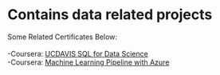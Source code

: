 # Contains data related projects

<p>Some Related Certificates Below:
<br/><br/>-Coursera: <a href="https://s3.amazonaws.com/coursera_assets/meta_images/generated/CERTIFICATE_LANDING_PAGE/CERTIFICATE_LANDING_PAGE~E5XZ2J644PBN/CERTIFICATE_LANDING_PAGE~E5XZ2J644PBN.jpeg">UCDAVIS SQL for Data Science</a>
<br/>-Coursera: <a href="https://s3.amazonaws.com/coursera_assets/meta_images/generated/CERTIFICATE_LANDING_PAGE/CERTIFICATE_LANDING_PAGE~UNVVMJAG4MH7/CERTIFICATE_LANDING_PAGE~UNVVMJAG4MH7.jpeg">Machine Learning Pipeline with Azure</a>
</p>
